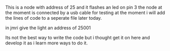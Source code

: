 This is a node with address of 25 and it flashes an led on pin 3 the node at the moment is connected by a usb cable for testing at the moment i will add the lines of code to a seperate file later today.

in jmri give the light an address of 25001


Its not the best way to write the code but i thought get it on here and develop it as i learn more ways to do it.
